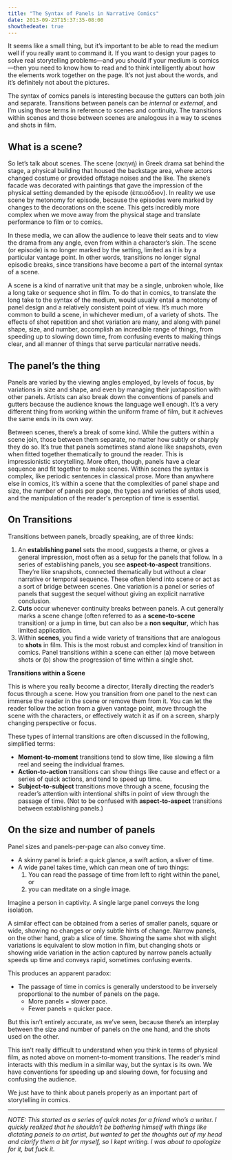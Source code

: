 ```yaml
---
title: "The Syntax of Panels in Narrative Comics"
date: 2013-09-23T15:37:35-08:00
showthedeate: true
---
```


<span class="dropcap">I</span>t seems like a small thing, but it’s important to be able to read the medium well if you really want to command it. If you want to design your pages to solve real storytelling problems—and you should if your medium is comics—then you need to know how to read and to think intelligently about how the elements work together on the page. It’s not just about the words, and it’s definitely not about the pictures.

The syntax of comics panels is interesting because the gutters can both join and separate. Transitions between panels can be <em>internal</em> or <em>external</em>, and I’m using those terms in reference to scenes and continuity. The transitions within scenes and those between scenes are analogous in a way to scenes and shots in film.
<h2>What is a scene?</h2>
So let’s talk about scenes. The scene (<span lang="el">σκηνή</span>) in Greek drama sat behind the stage, a physical building that housed the backstage area, where actors changed costume or provided offstage noises and the like. The skene’s facade was decorated with paintings that gave the impression of the physical setting demanded by the episode (<span lang="el">ἐπεισόδιον</span>). In reality we use scene by metonomy for episode, because the episodes were marked by changes to the decorations on the scene. This gets incredibly more complex when we move away from the physical stage and translate performance to film or to comics.

In these media, we can allow the audience to leave their seats and to view the drama from any angle, even from within a character’s skin. The scene (or episode) is no longer marked by the setting, limited as it is by a particular vantage point. In other words, transitions no longer signal episodic breaks, since transitions have become a part of the internal syntax of a scene.

A scene is a kind of narrative unit that may be a single, unbroken whole, like a long take or sequence shot in film. To do that in comics, to translate the long take to the syntax of the medium, would usually entail a monotony of panel design and a relatively consistent point of view. It’s much more common to build a scene, in whichever medium, of a variety of shots. The effects of shot repetition and shot variation are many, and along with panel shape, size, and number, accomplish an incredible range of things, from speeding up to slowing down time, from confusing events to making things clear, and all manner of things that serve particular narrative needs.
<h2>The panel’s the thing</h2>
Panels are varied by the viewing angles employed, by levels of focus, by variations in size and shape, and even by managing their juxtaposition with other panels. Artists can also break down the conventions of panels and gutters because the audience knows the language well enough. It’s a very different thing from working within the uniform frame of film, but it achieves the same ends in its own way.

Between scenes, there’s a break of some kind. While the gutters within a scene join, those between them separate, no matter how subtly or sharply they do so. It’s true that panels sometimes stand alone like snapshots, even when fitted together thematically to ground the reader. This is impressionistic storytelling. More often, though, panels have a clear sequence and fit together to make scenes. Within scenes the syntax is complex, like periodic sentences in classical prose. More than anywhere else in comics, it’s within a scene that the complexities of panel shape and size, the number of panels per page, the types and varieties of shots used, and the manipulation of the reader's perception of time is essential.
<h2>On Transitions</h2>
Transitions between panels, broadly speaking, are of three kinds:
<ol>
 	<li>An <strong>establishing panel</strong> sets the mood, suggests a theme, or gives a general impression, most often as a setup for the panels that follow. In a series of establishing panels, you see <strong>aspect-to-aspect</strong> transitions. They’re like snapshots, connected thematically but without a clear narrative or temporal sequence. These often blend into scene or act as a sort of bridge between scenes. One variation is a panel or series of panels that suggest the sequel without giving an explicit narrative conclusion.</li>
 	<li><strong>Cuts</strong> occur whenever continuity breaks between panels. A cut generally marks a scene change (often referred to as a <strong>scene-to-scene</strong> transition) or a jump in time, but can also be a <strong>non sequitur</strong>, which has limited application.</li>
 	<li>Within <strong>scenes</strong>, you find a wide variety of transitions that are analogous to <strong>shots</strong> in film. This is the most robust and complex kind of transition in comics. Panel transitions within a scene can either (a) move between shots or (b) show the progression of time within a single shot.</li>
</ol>
<strong>Transitions within a Scene</strong>

This is where you really become a director, literally directing the reader’s focus through a scene. How you transition from one panel to the next can immerse the reader in the scene or remove them from it. You can let the reader follow the action from a given vantage point, move through the scene with the characters, or effectively watch it as if on a screen, sharply changing perspective or focus.

These types of internal transitions are often discussed in the following, simplified terms:
<ul>
 	<li><strong>Moment-to-moment</strong> transitions tend to slow time, like slowing a film reel and seeing the individual frames.</li>
 	<li><strong>Action-to-action</strong> transitions can show things like cause and effect or a series of quick actions, and tend to speed up time.</li>
 	<li><strong>Subject-to-subject</strong> transitions move through a scene, focusing the reader’s attention with intentional shifts in point of view through the passage of time. (Not to be confused with <strong>aspect-to-aspect</strong> transitions between establishing panels.)</li>
</ul>
<h2>On the size and number of panels</h2>
Panel sizes and panels-per-page can also convey time.
<ul>
 	<li>A skinny panel is brief: a quick glance, a swift action, a sliver of time.</li>
 	<li>A wide panel takes time, which can mean one of two things:
<ol>
 	<li>You can read the passage of time from left to right within the panel, or</li>
 	<li>you can meditate on a single image.</li>
</ol>
</li>
</ul>
Imagine a person in captivity. A single large panel conveys the long isolation.

A similar effect can be obtained from a series of smaller panels, square or wide, showing no changes or only subtle hints of change. Narrow panels, on the other hand, grab a slice of time. Showing the same shot with slight variations is equivalent to slow motion in film, but changing shots or showing wide variation in the action captured by narrow panels actually speeds up time and conveys rapid, sometimes confusing events.

This produces an apparent paradox:
<ul>
 	<li>The passage of time in comics is generally understood to be inversely proportional to the number of panels on the page.
<ul>
 	<li>More panels = slower pace.</li>
 	<li>Fewer panels = quicker pace.</li>
</ul>
</li>
</ul>
But this isn’t entirely accurate, as we’ve seen, because there’s an interplay between the size and number of panels on the one hand, and the shots used on the other.

This isn't really difficult to understand when you think in terms of physical film, as noted above on moment-to-moment transitions. The reader's mind interacts with this medium in a similar way, but the syntax is its own. We have conventions for speeding up and slowing down, for focusing and confusing the audience.

We just have to think about panels properly as an important part of storytelling in comics.

<hr />

<em>NOTE: This started as a series of quick notes for a friend who’s a writer. I quickly realized that he shouldn't be bothering himself with things like dictating panels to an artist, but wanted to get the thoughts out of my head and clarify them a bit for myself, so I kept writing. I was about to apologize for it, but fuck it.</em>